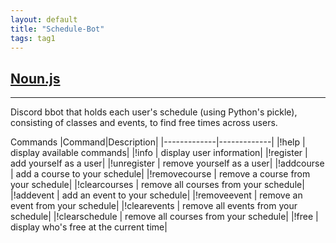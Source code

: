 ```yaml
---
layout: default
title: "Schedule-Bot"
tags: tag1
---
```

## [Noun.js](https://github.com/ThirtyEightySeven/Schedule-Bot "Schedule-Bot")
***

Discord bbot that holds each user's schedule (using Python's pickle), consisting of classes and events, to find free times across users.

Commands
|Command|Description|
|-------------|-------------|
|!help | display available commands|
|!info | display user information|
|!register | add yourself as a user|
|!unregister | remove yourself as a user|
|!addcourse | add a course to your schedule|
|!removecourse | remove a course from your schedule|
|!clearcourses | remove all courses from your schedule|
|!addevent | add an event to your schedule|
|!removeevent | remove an event from your schedule|
|!clearevents | remove all events from your schedule|
|!clearschedule | remove all courses from your schedule|
|!free | display who's free at the current time|
